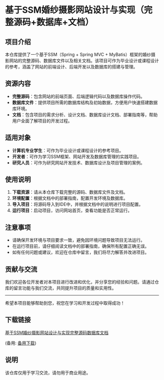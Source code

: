 # 基于SSM婚纱摄影网站设计与实现（完整源码+数据库+文档）

## 项目介绍

本仓库提供了一个基于SSM（Spring + Spring MVC + MyBatis）框架的婚纱摄影网站的完整源码、数据库文件以及相关文档。该项目可作为毕业设计或课程设计的参考，涵盖了网站的前端设计、后端开发以及数据库的搭建与管理。

## 资源内容

- **完整源码**：包含网站的前端页面、后端逻辑代码以及数据库操作代码。
- **数据库文件**：提供项目所需的数据库结构及初始数据，方便用户快速搭建数据库环境。
- **文档**：包含项目的需求分析、设计文档、数据库设计文档、部署指南等，帮助用户全面了解项目的开发过程。

## 适用对象

- **计算机专业学生**：可作为毕业设计或课程设计的参考项目。
- **开发者**：可作为学习SSM框架、网站开发及数据库管理的实践项目。
- **研究人员**：可作为研究网站开发技术、数据库设计及项目管理的案例。

## 使用说明

1. **下载资源**：请从本仓库下载完整的源码、数据库文件及文档。
2. **环境配置**：根据文档中的部署指南，配置开发环境及数据库。
3. **导入项目**：将源码导入到IDE中，并根据文档中的说明进行项目配置。
4. **运行项目**：启动项目，访问网站首页，查看功能是否正常运行。

## 注意事项

- 请确保开发环境与项目要求一致，避免因环境问题导致项目无法运行。
- 在运行项目前，请仔细阅读文档中的部署指南，确保所有配置正确无误。
- 如有任何问题或建议，欢迎在仓库中留言，我们将尽力解答并改进项目。

## 贡献与交流

我们欢迎各位开发者对本项目进行改进和优化，并分享您的经验和问题。请通过仓库的留言功能与我们交流，共同提升项目的质量和实用性。

---

希望本项目能够帮助到您，祝您在学习和开发过程中取得成功！

## 下载链接
[基于SSM婚纱摄影网站设计与实现完整源码数据库文档](https://pan.quark.cn/s/73829085f140) 

(备用: [备用下载](https://pan.baidu.com/s/1pMf3J7wsGRlV3bujaO2TmA?pwd=1234))

## 说明

该仓库仅用于学习交流，请勿用于商业用途。
